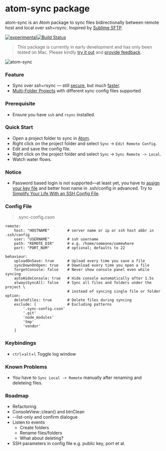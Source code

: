 # atom-sync package

atom-sync is an Atom package to sync files bidirectionally between remote host and local over ssh+rsync. Inspired by [Sublime SFTP](http://wbond.net/sublime_packages/sftp).

[![experimental](http://badges.github.io/stability-badges/dist/experimental.svg)](http://github.com/badges/stability-badges)[![Build Status](https://travis-ci.org/dingjie/atom-sync.svg?branch=master)](https://travis-ci.org/dingjie/atom-sync)

> This package is currently in early development and has only been tested on Mac. Please kindly [try it out](http://atom.io/packages/atom-sync) and [provide feedback](https://github.com/dingjie/atom-sync/issues/new).

![atom-sync](https://cloud.githubusercontent.com/assets/586262/8085519/2b63a7c4-0fc3-11e5-930a-685b09fe7af3.gif)

### Feature ###
* Sync over ssh+rsync — still [secure](http://www.sakana.fr/blog/2008/05/07/securing-automated-rsync-over-ssh/), but much [faster](http://stackoverflow.com/questions/20244585/what-is-the-difference-between-scp-and-rsync).
* [Multi-Folder Projects](http://blog.atom.io/2015/04/15/multi-folder-projects.html) with different sync config files supported

### Prerequisite ###
* Ensure you have `ssh` and `rsync` installed.

### Quick Start ###
* Open a project folder to sync in [Atom](http://atom.io).
* Right click on the project folder and select `Sync` -> `Edit Remote Config`.
* Edit and save the config file.
* Right click on the project folder and select `Sync` -> `Sync Remote -> Local`.
* Watch water flows.

### Notice ###
* Password based login is not supported—at least yet, you have to [assign your key file](https://www.linode.com/docs/security/use-public-key-authentication-with-ssh) and better host name in .ssh/config in advanced. Try to [Simplify Your Life With an SSH Config File](http://nerderati.com/2011/03/17/simplify-your-life-with-an-ssh-config-file/).

### Config File ###
> .sync-config.cson

```
remote:
    host: "HOSTNAME"        # server name or ip or ssh host abbr in .ssh/config
    user: "USERNAME"        # ssh username
    path: "REMOTE_DIR"      # e.g. /home/someone/somewhere
    port: "PORT_NUM"        # optional; defaults to 22

behaviour:
    uploadOnSave: true      # Upload every time you save a file
    syncDownOnOpen: true    # Download every time you open a file
    forgetConsole: false    # Never show console panel even while syncing
    autoHideConsole: true   # Hide console automatically after 1.5s
    alwaysSyncAll: false    # Sync all files and folders under the project \
                            # instead of syncing single file or folder
option:
    deleteFiles: true       # Delete files during syncing
    exclude: [              # Excluding patterns
        '.sync-config.cson'
        '.git'
        'node_modules'
        'tmp'
        'vendor'
    ]
```

### Keybindings ###
* `ctrl`+`alt`+`l` Toggle log window

### Known Problems ###
* You have to `Sync Local -> Remote` manually after renaming and deleteing files.

### Roadmap ###
* Refactoring
* ConsoleView::clean() and btnClean
* --list-only and confirm dialogue
* Listen to events
  * Create folders
  * Rename files/folders
  * What about deleting?
* SSH parameters in config file e.g. public key, port et al.
